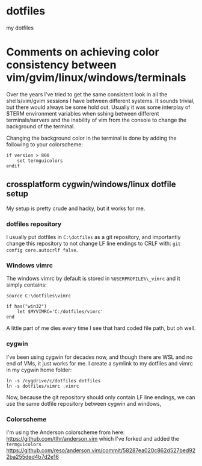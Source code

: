 # dotfiles
my dotfiles

# Comments on achieving color consistency between vim/gvim/linux/windows/terminals

Over the years I've tried to get the same consistent look in all the shells/vim/gvim sessions I have between
different systems.  It sounds trivial, but there would always be some hold out.  Usually it was some interplay of
$TERM environment variables when sshing between different terminals/servers and the inability of vim from the console to 
change the background of the terminal. 

Changing the background color in the terminal is done by adding the following to your colorscheme:

```
if version > 800
	set termguicolors
endif
```

## crossplatform cygwin/windows/linux dotfile setup
My setup is pretty crude and hacky, but it works for me.

### dotfiles repository ##
I usually put dotfiles in ```C:\dotfiles``` as a git repository, and importantly change this repository to not change LF line endings to CRLF with: ```git config core.autocrlf false```. 

### Windows vimrc
The windows vimrc by default is stored in ```%USERPROFILE%\_vimrc```  and it simply contains:

```
source C:\dotfiles\vimrc

if has("win32")
	let $MYVIMRC='C:/dotfiles/vimrc'
end
```

A little part of me dies every time I see that hard coded file path, but oh well.

### cygwin
I've been using cygwin for decades now, and though there are WSL and no end of VMs, it just works for me.  I create a symlink to my dotfiles and vimrc in my cygwin home folder:

```
ln -s /cygdrive/c/dotfiles dotfiles
ln -s dotfiles/vimrc .vimrc
```

Now, because the git repository should only contain LF line endings, we can use the same dotfile repository between cygwin and windows,

### Colorscheme
I'm using the Anderson colorscheme from here:  https://github.com/tlhr/anderson.vim   which I've forked and added the ```termguicolors```  https://github.com/reso/anderson.vim/commit/58287ea020c862d527bed922ba255ded4b7d2e16
